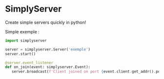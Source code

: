 # SimplyServer

Create simple servers quickly in python!

Simple exemple : 
```python
import simplyserver

server = simplyserver.Server('exemple')
server.start()

@server.event_listener
def on_join(event: simplyserver.Event):
   server.broadcast(f'Client joined on port {event.client.get_addr().port}')
```